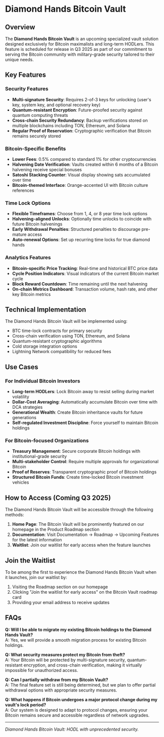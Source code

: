 # Diamond Hands Bitcoin Vault

## Overview

The **Diamond Hands Bitcoin Vault** is an upcoming specialized vault solution designed exclusively for Bitcoin maximalists and long-term HODLers. This feature is scheduled for release in Q3 2025 as part of our commitment to serving the Bitcoin community with military-grade security tailored to their unique needs.

## Key Features

### Security Features
- **Multi-signature Security**: Requires 2-of-3 keys for unlocking (user's key, system key, and optional recovery key)
- **Quantum-resistant Encryption**: Future-proofed security against quantum computing threats
- **Cross-chain Security Redundancy**: Backup verifications stored on multiple blockchains including TON, Ethereum, and Solana
- **Regular Proof of Reservation**: Cryptographic verification that Bitcoin remains securely stored

### Bitcoin-Specific Benefits
- **Lower Fees**: 0.5% compared to standard 1% for other cryptocurrencies
- **Halvening Date Verification**: Vaults created within 6 months of a Bitcoin halvening receive special bonuses
- **Satoshi Stacking Counter**: Visual display showing sats accumulated over time
- **Bitcoin-themed Interface**: Orange-accented UI with Bitcoin culture references

### Time Lock Options
- **Flexible Timeframes**: Choose from 1, 4, or 8 year time lock options
- **Halvening-aligned Unlocks**: Optionally time unlocks to coincide with future Bitcoin halvenings
- **Early Withdrawal Penalties**: Structured penalties to discourage pre-mature access
- **Auto-renewal Options**: Set up recurring time locks for true diamond hands

### Analytics Features
- **Bitcoin-specific Price Tracking**: Real-time and historical BTC price data
- **Cycle Position Indicators**: Visual indicators of the current Bitcoin market cycle
- **Block Reward Countdown**: Time remaining until the next halvening
- **On-chain Metrics Dashboard**: Transaction volume, hash rate, and other key Bitcoin metrics

## Technical Implementation

The Diamond Hands Bitcoin Vault will be implemented using:

- BTC time-lock contracts for primary security
- Cross-chain verification using TON, Ethereum, and Solana
- Quantum-resistant cryptographic algorithms
- Cold storage integration options
- Lightning Network compatibility for reduced fees

## Use Cases

### For Individual Bitcoin Investors
- **Long-term HODLers**: Lock Bitcoin away to resist selling during market volatility
- **Dollar-Cost Averaging**: Automatically accumulate Bitcoin over time with DCA strategies
- **Generational Wealth**: Create Bitcoin inheritance vaults for future generations
- **Self-regulated Investment Discipline**: Force yourself to maintain Bitcoin holdings

### For Bitcoin-focused Organizations
- **Treasury Management**: Secure corporate Bitcoin holdings with institutional-grade security
- **Multi-stakeholder Control**: Require multiple approvals for organizational Bitcoin
- **Proof of Reserves**: Transparent cryptographic proof of Bitcoin holdings
- **Structured Bitcoin Funds**: Create time-locked Bitcoin investment vehicles

## How to Access (Coming Q3 2025)

The Diamond Hands Bitcoin Vault will be accessible through the following methods:

1. **Home Page**: The Bitcoin Vault will be prominently featured on our homepage in the Product Roadmap section
2. **Documentation**: Visit Documentation → Roadmap → Upcoming Features for the latest information
3. **Waitlist**: Join our waitlist for early access when the feature launches

## Join the Waitlist

To be among the first to experience the Diamond Hands Bitcoin Vault when it launches, join our waitlist by:

1. Visiting the Roadmap section on our homepage
2. Clicking "Join the waitlist for early access" on the Bitcoin Vault roadmap card
3. Providing your email address to receive updates

## FAQs

**Q: Will I be able to migrate my existing Bitcoin holdings to the Diamond Hands Vault?**  
A: Yes, we will provide a smooth migration process for existing Bitcoin holdings.

**Q: What security measures protect my Bitcoin from theft?**  
A: Your Bitcoin will be protected by multi-signature security, quantum-resistant encryption, and cross-chain verification, making it virtually impossible for unauthorized access.

**Q: Can I partially withdraw from my Bitcoin Vault?**  
A: The final feature set is still being determined, but we plan to offer partial withdrawal options with appropriate security measures.

**Q: What happens if Bitcoin undergoes a major protocol change during my vault's lock period?**  
A: Our system is designed to adapt to protocol changes, ensuring your Bitcoin remains secure and accessible regardless of network upgrades.

---

*Diamond Hands Bitcoin Vault: HODL with unprecedented security.*